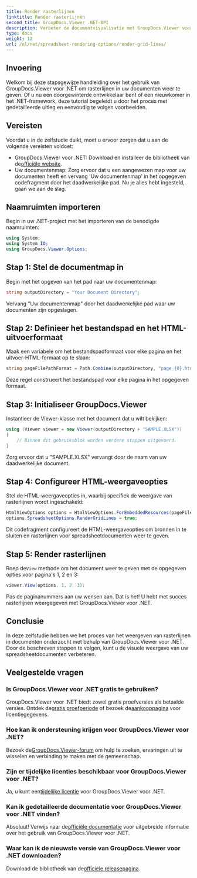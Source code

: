 ```yaml
---
title: Render rasterlijnen
linktitle: Render rasterlijnen
second_title: GroupDocs.Viewer .NET-API
description: Verbeter de documentvisualisatie met GroupDocs.Viewer voor .NET. Render rasterlijnen moeiteloos. Probeer nu de gratis proefperiode! #GroupDocs #Viewer
type: docs
weight: 12
url: /nl/net/spreadsheet-rendering-options/render-grid-lines/
---
```

## Invoering
Welkom bij deze stapsgewijze handleiding over het gebruik van GroupDocs.Viewer voor .NET om rasterlijnen in uw documenten weer te geven. Of u nu een doorgewinterde ontwikkelaar bent of een nieuwkomer in het .NET-framework, deze tutorial begeleidt u door het proces met gedetailleerde uitleg en eenvoudig te volgen voorbeelden.
## Vereisten
Voordat u in de zelfstudie duikt, moet u ervoor zorgen dat u aan de volgende vereisten voldoet:
-  GroupDocs.Viewer voor .NET: Download en installeer de bibliotheek van de[officiële website](https://releases.groupdocs.com/viewer/net/).
- Uw documentenmap: Zorg ervoor dat u een aangewezen map voor uw documenten heeft en vervang 'Uw documentenmap' in het opgegeven codefragment door het daadwerkelijke pad.
Nu je alles hebt ingesteld, gaan we aan de slag.
## Naamruimten importeren
Begin in uw .NET-project met het importeren van de benodigde naamruimten:
```csharp
using System;
using System.IO;
using GroupDocs.Viewer.Options;
```
## Stap 1: Stel de documentmap in
Begin met het opgeven van het pad naar uw documentenmap:
```csharp
string outputDirectory = "Your Document Directory";
```
Vervang "Uw documentenmap" door het daadwerkelijke pad waar uw documenten zijn opgeslagen.
## Stap 2: Definieer het bestandspad en het HTML-uitvoerformaat
Maak een variabele om het bestandspadformaat voor elke pagina en het uitvoer-HTML-formaat op te slaan:
```csharp
string pageFilePathFormat = Path.Combine(outputDirectory, "page_{0}.html");
```
Deze regel construeert het bestandspad voor elke pagina in het opgegeven formaat.
## Stap 3: Initialiseer GroupDocs.Viewer
Instantieer de Viewer-klasse met het document dat u wilt bekijken:
```csharp
using (Viewer viewer = new Viewer(outputDirectory + "SAMPLE.XLSX"))
{
    // Binnen dit gebruiksblok worden verdere stappen uitgevoerd.
}
```
Zorg ervoor dat u "SAMPLE.XLSX" vervangt door de naam van uw daadwerkelijke document.
## Stap 4: Configureer HTML-weergaveopties
Stel de HTML-weergaveopties in, waarbij specifiek de weergave van rasterlijnen wordt ingeschakeld:
```csharp
HtmlViewOptions options = HtmlViewOptions.ForEmbeddedResources(pageFilePathFormat);
options.SpreadsheetOptions.RenderGridLines = true;
```
Dit codefragment configureert de HTML-weergaveopties om bronnen in te sluiten en rasterlijnen voor spreadsheetdocumenten weer te geven.
## Stap 5: Render rasterlijnen
 Roep de`View` methode om het document weer te geven met de opgegeven opties voor pagina's 1, 2 en 3:
```csharp
viewer.View(options, 1, 2, 3);
```
Pas de paginanummers aan uw wensen aan.
Dat is het! U hebt met succes rasterlijnen weergegeven met GroupDocs.Viewer voor .NET.
## Conclusie
In deze zelfstudie hebben we het proces van het weergeven van rasterlijnen in documenten onderzocht met behulp van GroupDocs.Viewer voor .NET. Door de beschreven stappen te volgen, kunt u de visuele weergave van uw spreadsheetdocumenten verbeteren.
## Veelgestelde vragen
### Is GroupDocs.Viewer voor .NET gratis te gebruiken?
 GroupDocs.Viewer voor .NET biedt zowel gratis proefversies als betaalde versies. Ontdek de[gratis proefperiode](https://releases.groupdocs.com/) of bezoek de[aankooppagina](https://purchase.groupdocs.com/buy) voor licentiegegevens.
### Hoe kan ik ondersteuning krijgen voor GroupDocs.Viewer voor .NET?
 Bezoek de[GroupDocs.Viewer-forum](https://forum.groupdocs.com/c/viewer/9) om hulp te zoeken, ervaringen uit te wisselen en verbinding te maken met de gemeenschap.
### Zijn er tijdelijke licenties beschikbaar voor GroupDocs.Viewer voor .NET?
 Ja, u kunt een[tijdelijke licentie](https://purchase.groupdocs.com/temporary-license/) voor GroupDocs.Viewer voor .NET.
### Kan ik gedetailleerde documentatie voor GroupDocs.Viewer voor .NET vinden?
 Absoluut! Verwijs naar de[officiële documentatie](https://reference.groupdocs.com/viewer/net/) voor uitgebreide informatie over het gebruik van GroupDocs.Viewer voor .NET.
### Waar kan ik de nieuwste versie van GroupDocs.Viewer voor .NET downloaden?
 Download de bibliotheek van de[officiële releasepagina](https://releases.groupdocs.com/viewer/net/).